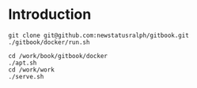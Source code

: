 # Introduction



```shell
git clone git@github.com:newstatusralph/gitbook.git
./gitbook/docker/run.sh
```



```shll
cd /work/book/gitbook/docker
./apt.sh
cd /work/work
./serve.sh
```

